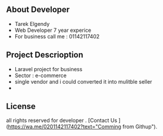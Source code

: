  
## About Developer
- Tarek Elgendy 
- Web Developer  7 year experice 
- For business call me  :   01142117402 
  

## Project Descrioption  
- Laravel project for business 
- Sector : e-commerce
- single vendor and i could converted it into mulitble seller
- 

## License

all rights reserved for developer  .   [Contact Us ](https://wa.me/0201142117402?text="Comming from Githup").
